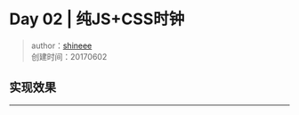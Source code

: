 # Day 02 | 纯JS+CSS时钟
>author：[shineee](https://github.com/orangeshinee) \
>创建时间：20170602

## 实现效果
---
